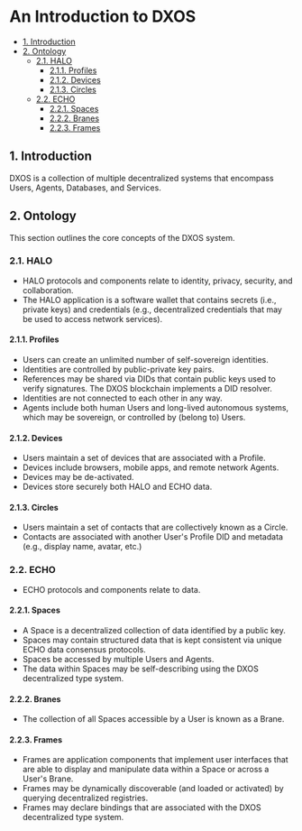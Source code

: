 # An Introduction to DXOS <!-- omit in toc -->

<!-- @toc -->

*   [1. Introduction](#1-introduction)
*   [2. Ontology](#2-ontology)
    *   [2.1. HALO](#21-halo)
        *   [2.1.1. Profiles](#211-profiles)
        *   [2.1.2. Devices](#212-devices)
        *   [2.1.3. Circles](#213-circles)
    *   [2.2. ECHO](#22-echo)
        *   [2.2.1. Spaces](#221-spaces)
        *   [2.2.2. Branes](#222-branes)
        *   [2.2.3. Frames](#223-frames)

## 1. Introduction

DXOS is a collection of multiple decentralized systems that encompass Users, Agents, Databases, and Services.

## 2. Ontology

This section outlines the core concepts of the DXOS system.

### 2.1. HALO

*   HALO protocols and components relate to identity, privacy, security, and collaboration.
*   The HALO application is a software wallet that contains secrets (i.e., private keys) and credentials (e.g., decentralized credentials that may be used to access network services).

#### 2.1.1. Profiles

*   Users can create an unlimited number of self-sovereign identities.
*   Identities are controlled by public-private key pairs.
*   References may be shared via DIDs that contain public keys used to verify signatures.
    The DXOS blockchain implements a DID resolver.
*   Identities are not connected to each other in any way.
*   Agents include both human Users and long-lived autonomous systems, which may be sovereign, or controlled by (belong to) Users.

#### 2.1.2. Devices

*   Users maintain a set of devices that are associated with a Profile.
*   Devices include browsers, mobile apps, and remote network Agents.
*   Devices may be de-activated.
*   Devices store securely both HALO and ECHO data.

#### 2.1.3. Circles

*   Users maintain a set of contacts that are collectively known as a Circle.
*   Contacts are associated with another User's Profile DID and metadata (e.g., display name, avatar, etc.)

### 2.2. ECHO

*   ECHO protocols and components relate to data.

#### 2.2.1. Spaces

*   A Space is a decentralized collection of data identified by a public key.
*   Spaces may contain structured data that is kept consistent via unique ECHO data consensus protocols.
*   Spaces be accessed by multiple Users and Agents.
*   The data within Spaces may be self-describing using the DXOS decentralized type system.

#### 2.2.2. Branes

*   The collection of all Spaces accessible by a User is known as a Brane.

#### 2.2.3. Frames

*   Frames are application components that implement user interfaces that are able to display and manipulate data within a Space or across a User's Brane.
*   Frames may be dynamically discoverable (and loaded or activated) by querying decentralized registries.
*   Frames may declare bindings that are associated with the DXOS decentralized type system.


